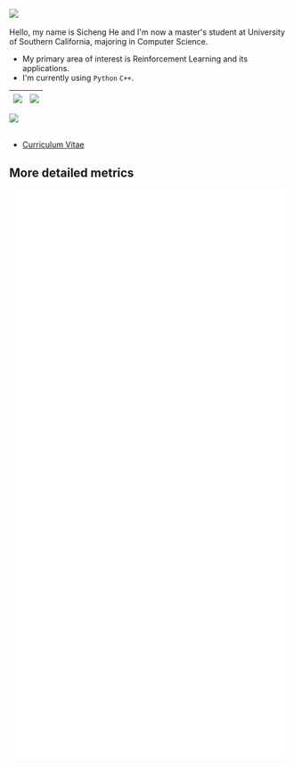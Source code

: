 ![](https://komarev.com/ghpvc/?username=hesic73)

Hello, my name is Sicheng He and I'm now a master's student at University of Southern California, majoring in Computer Science.

- My primary area of interest is Reinforcement Learning and its applications.
- I'm currently using `Python` `C++`.

| <img align="center" src="https://github-readme-stats.vercel.app/api?username=hesic73&show_icons=true&hide_border=true" /> | <img align="center" style="padding=0;" src="https://github-readme-stats.quantumlytangled.vercel.app/api/top-langs/?username=hesic73&layout=compact&show_icons=true&hide_border=true&icon_color=f0f0f000&count_private=true" /> |
| ------------------------------------------------------------ | ------------------------------------------------------------ |

<a href="https://github.com/hesic73/gomoku_rl">
  <img align="center" src="https://github-readme-stats-git-masterrstaa-rickstaa.vercel.app/api/pin/?username=hesic73&repo=gomoku_rl&theme=buefy" />
</a>
<br></br>

- [Curriculum Vitae](https://hesic73.github.io/assets/resume.pdf)


## More detailed metrics

![](https://github.com/hesic73/hesic73/blob/main/github-metrics.svg)

